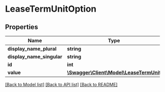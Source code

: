 # LeaseTermUnitOption

## Properties
Name | Type | Description | Notes
------------ | ------------- | ------------- | -------------
**display_name_plural** | **string** |  | [optional] 
**display_name_singular** | **string** |  | [optional] 
**id** | **int** |  | 
**value** | [**\Swagger\Client\Model\LeaseTermUnit**](LeaseTermUnit.md) |  | 

[[Back to Model list]](../README.md#documentation-for-models) [[Back to API list]](../README.md#documentation-for-api-endpoints) [[Back to README]](../README.md)


